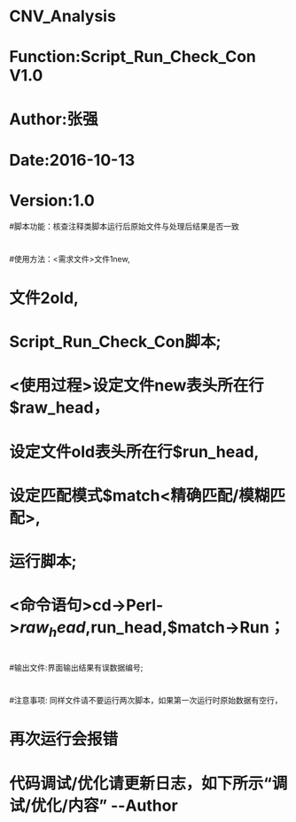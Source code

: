 # CNV_Analysis
#						Function:Script_Run_Check_Con V1.0
#						Author:张强
#						Date:2016-10-13
#						Version:1.0
#脚本功能：核查注释类脚本运行后原始文件与处理后结果是否一致
#
#使用方法：<需求文件>文件1new,
#					 文件2old,
#					 Script_Run_Check_Con脚本;
#
#		   <使用过程>设定文件new表头所在行$raw_head，
#					 设定文件old表头所在行$run_head,
#					 设定匹配模式$match<精确匹配/模糊匹配>,
#					 运行脚本;
#
#		   <命令语句>cd->Perl->$raw_head,$run_head,$match->Run；
#
#输出文件:界面输出结果有误数据编号;
#
#注意事项: 同样文件请不要运行两次脚本，如果第一次运行时原始数据有空行，
#		   再次运行会报错
#		   代码调试/优化请更新日志，如下所示“调试/优化/内容” --Author
